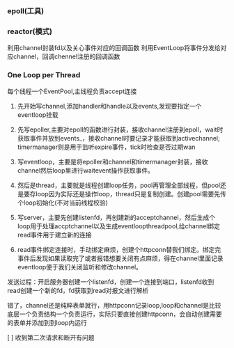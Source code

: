 ### epoll(工具)

### reactor(模式)
利用channel封装fd以及关心事件对应的回调函数
利用EventLoop将事件分发给对应channel，回调chennel注册的回调函数

### One Loop per Thread
每个线程一个EventPool,主线程负责accept连接

1. 先开始写channel,添加handler和handle以及events,发现要指定一个eventloop挂载

2. 先写epoller,主要对epoll的函数进行封装，接收channel注册到epoll，wait时获取事件并放到events_，接收channel时要记录才能获取到activechannel;
timermanager则是用于监听expire事件，tick时检查是否过期wan

3. 写eventloop，主要是将epoller和channel和timermanager封装，接收channel然后loop里进行waitevent操作获取事件。

4. 然后是thread，主要就是线程创建loop任务，pool再管理全部线程，但pool还是要存loop因为实际还是操作loop，thread只是复制创建。创建pool需要先传个loop初始化(不对当前线程校验)

5. 写server，主要先创建listenfd，再创建新的acceptchannel，然后生成个loop用于处理accptchannel以及生成eventloopthreadpool,给channel绑定read事件用于建立新的连接

6. read事件绑定连接时，手动绑定麻烦，创建个httpconn替我们绑定。绑定完事件后发现如果读取完了或者报错想要关闭有点麻烦，得在channel里面记录eventloop便于我们关闭监听和修改channel。

发送过程：开启服务器创建一个listenfd，创建一个连接到端口，listenfd收到read创建一个新的fd，fd获取到read对报文进行解析

错了，channel还是纯粹表单就行，用httpconn记录loop,loop和channel是比较底层一个负责结构一个负责运行，实际只要直接创建httpconn，会自动创建需要的表单并添加到到loop内运行

[ ] 收到第二次请求和断开有问题